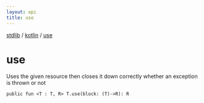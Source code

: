 ```yaml
---
layout: api
title: use
---
```

[stdlib](../index.html) / [kotlin](index.html) / [use](use.html)

# use
Uses the given resource then closes it down correctly whether an exception is thrown or not
```
public fun <T : T, R> T.use(block: (T)->R): R
```
